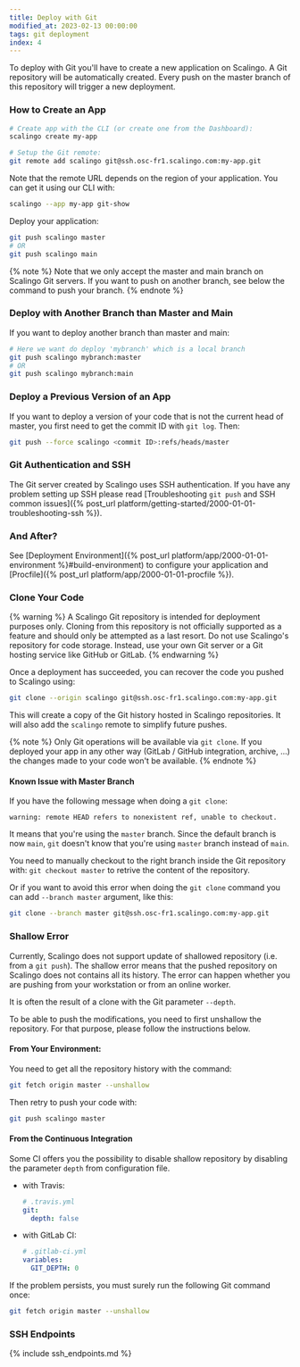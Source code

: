 ```yaml
---
title: Deploy with Git
modified_at: 2023-02-13 00:00:00
tags: git deployment
index: 4
---
```


To deploy with Git you'll have to create a new application on Scalingo. A Git repository will be automatically created. Every push on the master branch of this repository will trigger a new deployment.

### How to Create an App

```bash
# Create app with the CLI (or create one from the Dashboard):
scalingo create my-app

# Setup the Git remote:
git remote add scalingo git@ssh.osc-fr1.scalingo.com:my-app.git
```

Note that the remote URL depends on the region of your application. You can get
it using our CLI with:

```bash
scalingo --app my-app git-show
```

Deploy your application:

```bash
git push scalingo master
# OR
git push scalingo main
```

{% note %}
  Note that we only accept the master and main branch on Scalingo Git servers.
  If you want to push on another branch, see below the command to push your branch.
{% endnote %}

### Deploy with Another Branch than Master and Main

If you want to deploy another branch than master and main:

```bash
# Here we want do deploy 'mybranch' which is a local branch
git push scalingo mybranch:master
# OR
git push scalingo mybranch:main
```

### Deploy a Previous Version of an App

If you want to deploy a version of your code that is not the current head of
master, you first need to get the commit ID with `git log`. Then:

```bash
git push --force scalingo <commit ID>:refs/heads/master
```


### Git Authentication and SSH

The Git server created by Scalingo uses SSH authentication. If you have any
problem setting up SSH please read [Troubleshooting `git push` and SSH common
issues]({% post_url platform/getting-started/2000-01-01-troubleshooting-ssh %}).

### And After?

See [Deployment Environment]({% post_url platform/app/2000-01-01-environment
%}#build-environment) to configure your application and [Procfile]({% post_url
platform/app/2000-01-01-procfile %}).

### Clone Your Code

{% warning %}
  A Scalingo Git repository is intended for deployment purposes only. Cloning
  from this repository is not officially supported as a feature and should only
  be attempted as a last resort.  Do not use Scalingo's repository for code
  storage. Instead, use your own Git server or a Git hosting service like
  GitHub or GitLab.
{% endwarning %}

Once a deployment has succeeded, you can recover the code you pushed to Scalingo using:

```bash
git clone --origin scalingo git@ssh.osc-fr1.scalingo.com:my-app.git
```

This will create a copy of the Git history hosted in Scalingo repositories.
It will also add the `scalingo` remote to simplify future pushes.

{% note %}
  Only Git operations will be available via `git clone`.
  If you deployed your app in any other way (GitLab / GitHub integration, archive, ...)
  the changes made to your code won't be available.
{% endnote %}

#### Known Issue with Master Branch

If you have the following message when doing a `git clone`:
```
warning: remote HEAD refers to nonexistent ref, unable to checkout.
```

It means that you're using the `master` branch. Since the default branch is now
`main`, `git` doesn't know that you're using `master` branch instead of `main`.

You need to manually checkout to the right branch inside the Git repository with:
`git checkout master` to retrive the content of the repository.

Or if you want to avoid this error when doing the `git clone` command you can
add `--branch master` argument, like this:
```bash
git clone --branch master git@ssh.osc-fr1.scalingo.com:my-app.git
```

### Shallow Error

Currently, Scalingo does not support update of shallowed repository (i.e. from a `git push`).
The shallow error means that the pushed repository on Scalingo does not contains all its history.
The error can happen whether you are pushing from your workstation or from an online worker.

It is often the result of a clone with the Git parameter `--depth`.

To be able to push the modifications, you need to first unshallow the repository.
For that purpose, please follow the instructions below.

#### From Your Environment:

You need to get all the repository history with the command:

```bash
git fetch origin master --unshallow
```

Then retry to push your code with:

```bash
git push scalingo master
```

#### From the Continuous Integration

Some CI offers you the possibility to disable shallow repository by disabling
the parameter `depth` from configuration file.

- with Travis:

  ```yml
  # .travis.yml
  git:
    depth: false
  ```

- with GitLab CI:

  ```yml
  # .gitlab-ci.yml
  variables:
    GIT_DEPTH: 0
  ```

If the problem persists, you must surely run the following Git command once:

```bash
git fetch origin master --unshallow
```

### SSH Endpoints

{% include ssh_endpoints.md %}
